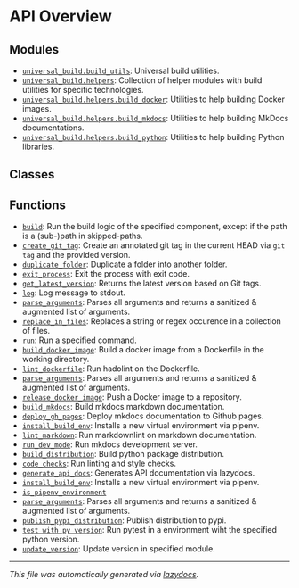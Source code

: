 <!-- markdownlint-disable -->

# API Overview

## Modules

- [`universal_build.build_utils`](./universal_build.build_utils.md#module-universal_buildbuild_utils): Universal build utilities.
- [`universal_build.helpers`](./universal_build.helpers.md#module-universal_buildhelpers): Collection of helper modules with build utilities for specific technologies.
- [`universal_build.helpers.build_docker`](./universal_build.helpers.build_docker.md#module-universal_buildhelpersbuild_docker): Utilities to help building Docker images.
- [`universal_build.helpers.build_mkdocs`](./universal_build.helpers.build_mkdocs.md#module-universal_buildhelpersbuild_mkdocs): Utilities to help building MkDocs documentations.
- [`universal_build.helpers.build_python`](./universal_build.helpers.build_python.md#module-universal_buildhelpersbuild_python): Utilities to help building Python libraries.

## Classes


## Functions

- [`build`](./universal_build.build_utils.md#function-build): Run the build logic of the specified component, except if the path is a (sub-)path in skipped-paths.
- [`create_git_tag`](./universal_build.build_utils.md#function-create_git_tag): Create an annotated git tag in the current HEAD via `git tag` and the provided version.
- [`duplicate_folder`](./universal_build.build_utils.md#function-duplicate_folder): Duplicate a folder into another folder.
- [`exit_process`](./universal_build.build_utils.md#function-exit_process): Exit the process with exit code.
- [`get_latest_version`](./universal_build.build_utils.md#function-get_latest_version): Returns the latest version based on Git tags.
- [`log`](./universal_build.build_utils.md#function-log): Log message to stdout.
- [`parse_arguments`](./universal_build.build_utils.md#function-parse_arguments): Parses all arguments and returns a sanitized & augmented list of arguments.
- [`replace_in_files`](./universal_build.build_utils.md#function-replace_in_files): Replaces a string or regex occurence in a collection of files.
- [`run`](./universal_build.build_utils.md#function-run): Run a specified command.
- [`build_docker_image`](./universal_build.helpers.build_docker.md#function-build_docker_image): Build a docker image from a Dockerfile in the working directory.
- [`lint_dockerfile`](./universal_build.helpers.build_docker.md#function-lint_dockerfile): Run hadolint on the Dockerfile.
- [`parse_arguments`](./universal_build.helpers.build_docker.md#function-parse_arguments): Parses all arguments and returns a sanitized & augmented list of arguments.
- [`release_docker_image`](./universal_build.helpers.build_docker.md#function-release_docker_image): Push a Docker image to a repository.
- [`build_mkdocs`](./universal_build.helpers.build_mkdocs.md#function-build_mkdocs): Build mkdocs markdown documentation.
- [`deploy_gh_pages`](./universal_build.helpers.build_mkdocs.md#function-deploy_gh_pages): Deploy mkdocs documentation to Github pages.
- [`install_build_env`](./universal_build.helpers.build_mkdocs.md#function-install_build_env): Installs a new virtual environment via pipenv.
- [`lint_markdown`](./universal_build.helpers.build_mkdocs.md#function-lint_markdown): Run markdownlint on markdown documentation.
- [`run_dev_mode`](./universal_build.helpers.build_mkdocs.md#function-run_dev_mode): Run mkdocs development server.
- [`build_distribution`](./universal_build.helpers.build_python.md#function-build_distribution): Build python package distribution.
- [`code_checks`](./universal_build.helpers.build_python.md#function-code_checks): Run linting and style checks.
- [`generate_api_docs`](./universal_build.helpers.build_python.md#function-generate_api_docs): Generates API documentation via lazydocs.
- [`install_build_env`](./universal_build.helpers.build_python.md#function-install_build_env): Installs a new virtual environment via pipenv.
- [`is_pipenv_environment`](./universal_build.helpers.build_python.md#function-is_pipenv_environment)
- [`parse_arguments`](./universal_build.helpers.build_python.md#function-parse_arguments): Parses all arguments and returns a sanitized & augmented list of arguments.
- [`publish_pypi_distribution`](./universal_build.helpers.build_python.md#function-publish_pypi_distribution): Publish distribution to pypi.
- [`test_with_py_version`](./universal_build.helpers.build_python.md#function-test_with_py_version): Run pytest in a environment wiht the specified python version.
- [`update_version`](./universal_build.helpers.build_python.md#function-update_version): Update version in specified module.


---

_This file was automatically generated via [lazydocs](https://github.com/ml-tooling/lazydocs)._
